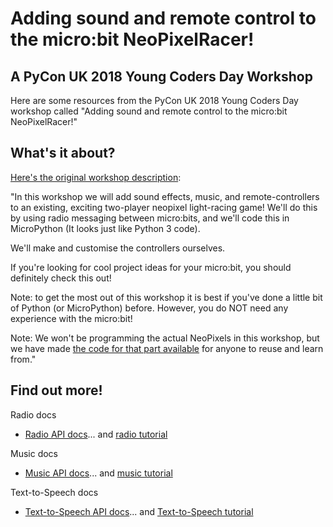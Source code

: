 # Adding sound and remote control to the micro:bit NeoPixelRacer!
## A PyCon UK 2018 Young Coders Day Workshop

Here are some resources from the PyCon UK 2018 Young Coders Day workshop called 
"Adding sound and remote control to the micro:bit NeoPixelRacer!"

## What's it about?

[Here's the original workshop description](https://2018.hq.pyconuk.org/schedule/item/E70D/):

"In this workshop we will add sound effects, music, and remote-controllers to an existing, exciting two-player neopixel light-racing game! 
We'll do this by using radio messaging between micro:bits, and we'll code this in MicroPython (It looks just like Python 3 code).

We'll make and customise the controllers ourselves.

If you're looking for cool project ideas for your micro:bit, you should definitely check this out!

Note: to get the most out of this workshop it is best if you've done a little bit of Python (or MicroPython) before. However, you do NOT need any experience with the micro:bit!

Note: We won't be programming the actual NeoPixels in this workshop, but we have made [the code for that part available](../src/) for anyone to reuse and learn from."

## Find out more!

Radio docs
* [Radio API docs](https://microbit-micropython.readthedocs.io/en/latest/radio.html)... 
and [radio tutorial](https://microbit-micropython.readthedocs.io/en/latest/tutorials/radio.html)

Music docs
* [Music API docs](https://microbit-micropython.readthedocs.io/en/latest/music.html)... 
and [music tutorial](https://microbit-micropython.readthedocs.io/en/latest/tutorials/music.html)

Text-to-Speech docs
 * [Text-to-Speech API docs](https://microbit-micropython.readthedocs.io/en/latest/tutorials/speech.html)... 
 and [Text-to-Speech tutorial](https://microbit-micropython.readthedocs.io/en/latest/tutorials/speech.html)

